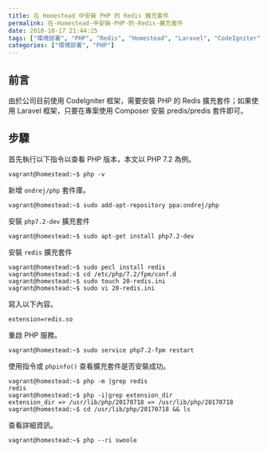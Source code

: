 ```yaml
---
title: 在 Homestead 中安裝 PHP 的 Redis 擴充套件
permalink: 在-Homestead-中安裝-PHP-的-Redis-擴充套件
date: 2018-10-17 21:44:25
tags: ["環境部署", "PHP", "Redis", "Homestead", "Laravel", "CodeIgniter"]
categories: ["環境部署", "PHP"]
---
```


## 前言
由於公司目前使用 CodeIgniter 框架，需要安裝 PHP 的 Redis 擴充套件；如果使用 Laravel 框架，只要在專案使用 Composer 安裝 predis/predis 套件即可。 

## 步驟
首先執行以下指令以查看 PHP 版本，本文以 PHP 7.2 為例。
```
vagrant@homestead:~$ php -v
```
新增 `ondrej/php` 套件庫。
```
vagrant@homestead:~$ sudo add-apt-repository ppa:ondrej/php
```
安裝 `php7.2-dev` 擴充套件
```
vagrant@homestead:~$ sudo apt-get install php7.2-dev
```
安裝 `redis` 擴充套件
```
vagrant@homestead:~$ sudo pecl install redis
vagrant@homestead:~$ cd /etc/php/7.2/fpm/conf.d
vagrant@homestead:~$ sudo touch 20-redis.ini
vagrant@homestead:~$ sudo vi 20-redis.ini
```
寫入以下內容。
```
extension=redis.so
```
重啟 PHP 服務。
```
vagrant@homestead:~$ sudo service php7.2-fpm restart
```
使用指令或 `phpinfo()` 查看擴充套件是否安裝成功。
```
vagrant@homestead:~$ php -m |grep redis
redis
vagrant@homestead:~$ php -i|grep extension_dir
extension_dir => /usr/lib/php/20170718 => /usr/lib/php/20170718
vagrant@homestead:~$ cd /usr/lib/php/20170718 && ls
```
查看詳細資訊。
```
vagrant@homestead:~$ php --ri swoole
```